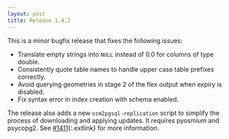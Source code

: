 ```yaml
---
layout: post
title: Release 1.4.2
---
```


This is a minor bugfix release that fixes the following issues:

* Translate empty strings into `NULL` instead of 0.0 for columns of type double.
* Consistently quote table names to handle upper case table prefixes correctly.
* Avoid querying geometries in stage 2 of the flex output when expiry is disabled.
* Fix syntax error in index creation with schema enabled.

The release also adds a new `osm2pgsql-replication` script to simplify the
process of downloading and applying updates. It requires pyosmium and psycopg2.
See [#1411](https://github.com/openstreetmap/osm2pgsql/pull/1411){:.extlink}
for more information.

